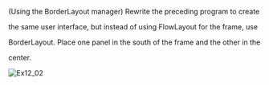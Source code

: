 (Using the BorderLayout manager) Rewrite the preceding program to create

the same user interface, but instead of using FlowLayout for the frame, use

BorderLayout. Place one panel in the south of the frame and the other in the

center.

![Ex12_02](https://user-images.githubusercontent.com/110781912/196047507-203c1dda-5293-4bc0-a2a4-449ab2a15601.png)
